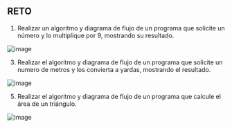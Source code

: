 ## RETO
1. Realizar un algoritmo y diagrama de flujo de un programa que solicite un número y lo multiplique por 9, mostrando su resultado.

![image](https://user-images.githubusercontent.com/103066587/163252566-c6bcfe12-aa22-462c-8c9a-5e07563923e0.png)

3. Realizar el algoritmo y diagrama de flujo de un programa que solicite un numero de metros y los convierta a yardas, mostrando el resultado.

![image](https://user-images.githubusercontent.com/103066587/163252665-f8e8f34e-f6c4-4d44-b6db-62e40d1d9fd7.png)

5. Realizar el algoritmo y diagrama de flujo de un programa que calcule el área de un triángulo.

![image](https://user-images.githubusercontent.com/103066587/163252734-a75432e4-f5ef-4b05-af24-3d4a997cc322.png)


